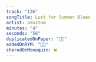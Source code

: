 ```yaml
---
track: "136"
songTitle: Lust for Summer Blues
artist: adustam
minutes: "4"
seconds: "56"
duplicatedOnPaper: "👍🏻"
addedOnRYM: "👍🏻"
sharedOnMonoquin: ❌
---
```

